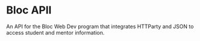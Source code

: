# Bloc APII

An API for the Bloc Web Dev program that integrates HTTParty and JSON to access student and mentor information.
